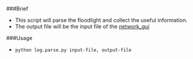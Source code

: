 ###Brief
- This script will parse the floodlight and collect the useful information.
- The output file will be the input file of the [network_gui](https://github.com/hwchiu/Scripts/tree/master/python/network_gui)

###Usage
- `python log.parse.py input-file, output-file`
